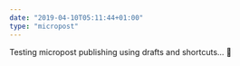 ```yaml
---
date: "2019-04-10T05:11:44+01:00"
type: "micropost"
---
```

Testing micropost publishing using drafts and shortcuts... 🤔